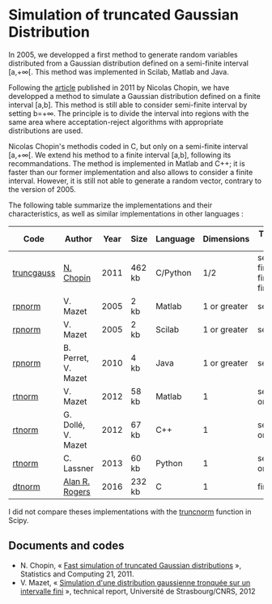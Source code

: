 # Simulation of truncated Gaussian Distribution

In 2005, we developped a first method to generate random variables distributed from a Gaussian distribution defined on a semi-finite interval [a,+∞[. This method was implemented in Scilab, Matlab and Java.

Following the [article](http://dx.doi.org/10.1007/s11222-009-9168-1) published in 2011 by Nicolas Chopin, we have developped a method to simulate a Gaussian distribution defined on a finite interval [a,b]. This method is still able to consider semi-finite interval by setting b=+∞. The principle is to divide the interval into regions with the same area where acceptation-reject algorithms with appropriate distributions are used.

Nicolas Chopin's methodis coded in C, but only on a semi-finite interval [a,+∞[. We extend his method to a finite interval [a,b], following its recommandations. The method is implemented in Matlab and C++; it is faster than our former implementation and also allows to consider a finite interval. However, it is still not able to generate a random vector, contrary to the version of 2005.

The following table summarize the implementations and their characteristics, as well as similar implementations in other languages :

| Code | Author | Year | Size | Language | Dimensions | Truncation Interval |
| ---- | ------ | ---- | ---- | -------- | ---------- | ------------------- |
| [truncgauss](http://chopin.perso.math.cnrs.fr/truncgauss.tgz) | [N. Chopin](https://nchopin.github.io/) | 2011 | 462 kb | C/Python | 1/2 | semi-finite/semi-finite or finite |
| [rpnorm](rpnorm.zip) | V. Mazet           | 2005 |   2 kb | Matlab | 1 or greater | semi-finite |
| [rpnorm](rpnorm.sci) | V. Mazet           | 2005 |   2 kb | Scilab | 1 or greater | semi-finite |
| [rpnorm](PositiveGaussian.java) | B. Perret, V. Mazet           | 2010 |   4 kb | Java | 1 or greater | semi-finite |
| [rtnorm](rtnormM.zip) | V. Mazet           | 2012 |  58 kb | Matlab | 1 | semi-finite or finite |
| [rtnorm](rtnormCpp.zip) | G. Dollé, V. Mazet | 2012 |  67 kb | C++ | 1 | semi-finite or finite |
| [rtnorm](https://github.com/demichie/MrLavaLoba/blob/master/rtnorm.py) | C. Lassner         | 2013 |  60 kb | Python | 1 | semi-finite or finite |
| [dtnorm](https://github.com/alanrogers/dtnorm) | [Alan R. Rogers](http://content.csbs.utah.edu/~rogers/) | 2016 | 232 kb | C | 1 | finite |

I did not compare theses implementations with the [truncnorm](https://docs.scipy.org/doc/scipy/reference/generated/scipy.stats.truncnorm.html#scipy-stats-truncnorm) function in Scipy.

## Documents and codes

* N. Chopin, « [Fast simulation of truncated Gaussian distributions](http://dx.doi.org/10.1007/s11222-009-9168-1) », Statistics and Computing 21, 2011.
* V. Mazet, « [Simulation d'une distribution gaussienne tronquée sur un intervalle fini](rtnorm.pdf) », technical report, Université de Strasbourg/CNRS, 2012


